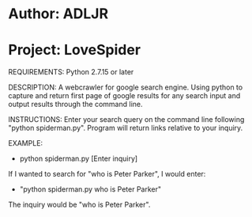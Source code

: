 # Author: ADLJR
# Project: LoveSpider

REQUIREMENTS:
Python 2.7.15 or later

DESCRIPTION:
A webcrawler for google search engine. Using python to capture and return first page of google results for any search input and output results through the command line.

INSTRUCTIONS:
Enter your search query on the command line following "python spiderman.py". Program will return links relative to your inquiry.

EXAMPLE:
- python spiderman.py [Enter inquiry] 

If I wanted to search for "who is Peter Parker", I would enter:

- "python spiderman.py who is Peter Parker" 

The inquiry would be "who is Peter Parker".
